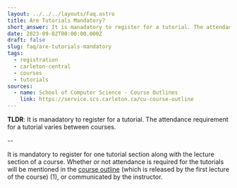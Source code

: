 ```yaml
---
layout: ../../../layouts/Faq.astro
title: Are Tutorials Mandatory?
short_answer: It is manadatory to register for a tutorial. The attendance requirement for a tutorial varies between courses.
date: 2023-09-02T00:00:00.000Z
draft: false
slug: faq/are-tutorials-mandatory
tags:
  - registration
  - carleton-central
  - courses
  - tutorials
sources:
  - name: School of Computer Science - Course Outlines
    link: https://service.scs.carleton.ca/cu-course-outline
---
```


**TLDR**: It is manadatory to register for a tutorial. The attendance requirement for a tutorial varies between courses.

--

It is mandatory to register for one tutorial section along with the lecture section of a course.
Whether or not attendance is required for the tutorials will be mentioned in the [course outline](https://service.scs.carleton.ca/cu-course-outline) (which is released by the first lecture of the course) (1), or communicated by the instructor.
